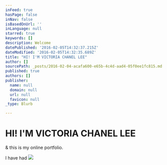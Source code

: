 ```yaml
---
inFeed: true
hasPage: false
inNav: false
isBasedOnUrl: ''
inLanguage: null
starred: true
keywords: []
description: Welcome
datePublished: '2016-02-05T14:32:37.215Z'
dateModified: '2016-02-05T14:32:35.689Z'
title: "HI! I'M VICTORIA CHANEL LEE"
author: []
sourcePath: _posts/2016-02-04-acafa600-e65b-4c4d-aad4-05f0ee1fc815.md
published: true
authors: []
publisher:
  name: null
  domain: null
  url: null
  favicon: null
_type: Blurb

---
```

# HI! I'M VICTORIA CHANEL LEE

& this is my online portfolio.

I have had ![](https://s3-us-west-2.amazonaws.com/the-grid-img/p/7b2ae3cc51e7261748f4f79eafeef277816caa0d.jpg)